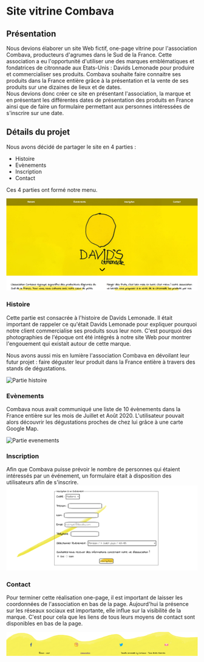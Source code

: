 # Site vitrine Combava 

## Présentation
Nous devions élaborer un site Web fictif, one-page vitrine pour l'association Combava, producteurs d'agrumes dans le Sud de la France. 
Cette association a eu l'opportunité d'utiliser une des marques emblématiques et fondatrices de citronnade aux Etats-Unis : Davids Lemonade pour produire et commercialiser ses produits. 
Combava souhaite faire connaitre ses produits dans la France entière grâce à la présentation et la vente de ses produits sur une dizaines de lieux et de dates.  
Nous devions donc créer ce site en présentant l'association, la marque et en présentant les différentes dates de présentation des produits en France ainsi que de faire un formulaire permettant aux personnes intéressées de s'inscrire sur une date.

## Détails du projet 
Nous avons décidé de partager le site en 4 parties : 
- Histoire
- Evènements
- Inscription
- Contact

Ces 4 parties ont formé notre menu. 

![Page d'accueil du site](imagesMD/Accueil.png)

### Histoire 
Cette partie est consacrée à l'histoire de Davids Lemonade. Il était important de rappeler ce qu'était Davids Lemonade pour expliquer pourquoi notre client commercialise ses produits sous leur nom. C'est pourquoi des photographies de l'époque ont été intégrés à notre site Web pour montrer l'engouement qui existait autour de cette marque.

Nous avons aussi mis en lumière l'association Combava en dévoilant leur futur projet : faire déguster leur produit dans la France entière à travers des stands de dégustations.

![Partie histoire](imagesMD/Présentation.png)

### Evènements 
Combava nous avait communiqué une liste de 10 évènements dans la France entière sur les mois de Juillet et Août 2020. 
L'utilisateur pouvait alors découvrir les dégustations proches de chez lui grâce à une carte Google Map. 

![Partie evenements](imagesMD/Présentation2.png)

### Inscription
Afin que Combava puisse prévoir le nombre de personnes qui étaient intéressés par un événement, un formulaire était à disposition des utilisateurs afin de s'inscrire.    
![Partie inscription](imagesMD/Inscription.png)

### Contact
Pour terminer cette réalisation one-page, il est important de laisser les coordonnées de l'association en bas de la page. Aujourd'hui la présence sur les réseaux sociaux est importante, elle influe sur la visibilité de la marque. C'est pour cela que les liens de tous leurs moyens de contact sont disponibles en bas de la page.

![Partie inscription](imagesMD/Contact.png)
